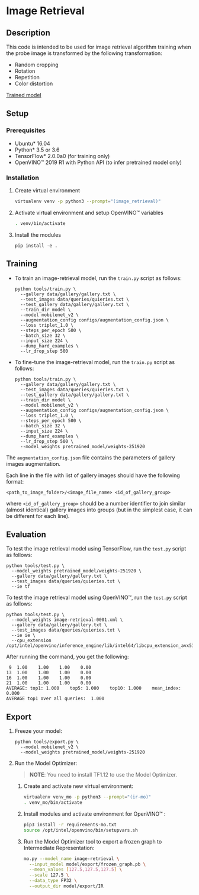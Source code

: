 # Image Retrieval

## Description

This code is intended to be used for image retrieval algorithm training when the probe image is transformed by the following transformation:
* Random cropping
* Rotation
* Repetition
* Color distortion

[Trained model](https://download.01.org/opencv/openvino_training_extensions/models/image_retrieval/image-retrieval-0001.tar.gz)

## Setup

### Prerequisites

* Ubuntu\* 16.04
* Python\* 3.5 or 3.6
* TensorFlow\* 2.0.0a0 (for training only)
* OpenVINO™ 2019 R1 with Python API (to infer pretrained model only)

### Installation

1. Create virtual environment
    ```bash
    virtualenv venv -p python3 --prompt="(image_retrieval)"
    ```

2. Activate virtual environment and setup OpenVINO™ variables
    ```bash
    . venv/bin/activate
    ```

3. Install the modules
    ```
    pip install -e .
    ```

## Training

* To train an image-retrieval model, run the `train.py` script as follows:
  ```
  python tools/train.py \
    --gallery data/gallery/gallery.txt \
    --test_images data/queries/quieries.txt \
    --test_gallery data/gallery/gallery.txt \
    --train_dir model \
    --model mobilenet_v2 \
    --augmentation_config configs/augmentation_config.json \
    --loss triplet_1.0 \
    --steps_per_epoch 500 \
    --batch_size 32 \
    --input_size 224 \
    --dump_hard_examples \
    --lr_drop_step 500
  ```

* To fine-tune the image-retrieval model, run the `train.py` script as follows:
  ```
  python tools/train.py \
    --gallery data/gallery/gallery.txt \
    --test_images data/queries/quieries.txt \
    --test_gallery data/gallery/gallery.txt \
    --train_dir model \
    --model mobilenet_v2 \
    --augmentation_config configs/augmentation_config.json \
    --loss triplet_1.0 \
    --steps_per_epoch 500 \
    --batch_size 32 \
    --input_size 224 \
    --dump_hard_examples \
    --lr_drop_step 500 \
    --model_weights pretrained_model/weights-251920
  ```

The `augmentation_config.json` file contains the parameters of gallery images augmentation.

Each line in the file with list of gallery images should have the following format:
```
<path_to_image_folder>/<image_file_name> <id_of_gallery_group>
```
where `<id_of_gallery_group>` should be a number identifier to join similar (almost identical) gallery images
into groups (but in the simplest case, it can be different for each line).

## Evaluation

To test the image retrieval model using TensorFlow, run the `test.py` script as follows:
```
python tools/test.py \
  --model_weights pretrained_model/weights-251920 \
  --gallery data/gallery/gallery.txt \
  --test_images data/queries/quieries.txt \
  --ie tf
```

To test the image retrieval model using OpenVINO™, run the `test.py` script as follows:
```
python tools/test.py \
  --model_weights image-retrieval-0001.xml \
  --gallery data/gallery/gallery.txt \
  --test_images data/queries/quieries.txt \
  --ie ie \
  --cpu_extension /opt/intel/openvino/inference_engine/lib/intel64/libcpu_extension_avx512.so
```

After running the command, you get the following:
```
 9	1.00	1.00	1.00	0.00
13	1.00	1.00	1.00	0.00
16	1.00	1.00	1.00	0.00
21	1.00	1.00	1.00	0.00
AVERAGE: top1: 1.000    top5: 1.000    top10: 1.000    mean_index: 0.000
AVERAGE top1 over all queries:  1.000
```

## Export

1. Freeze your model:

    ```
    python tools/export.py \
      --model mobilenet_v2 \
      --model_weights pretrained_model/weights-251920
    ```

2. Run the Model Optimizer:

    > **NOTE**: You need to install TF1.12 to use the Model Optimizer.

    1. Create and activate new virtual environment:
        ```bash
        virtualenv venv_mo -p python3 --prompt="(ir-mo)"
        . venv_mo/bin/activate
        ```

    2. Install modules and activate environment for OpenVINO™ :
        ```bash
        pip3 install -r requirements-mo.txt
        source /opt/intel/openvino/bin/setupvars.sh
        ```

    3. Run the Model Optimizer tool to export a frozen graph to Intermediate Representation:
        ```bash
        mo.py --model_name image-retrieval \
          --input_model model/export/frozen_graph.pb \
          --mean_values [127.5,127.5,127.5] \
          --scale 127.5 \
          --data_type FP32 \
          --output_dir model/export/IR
        ```
